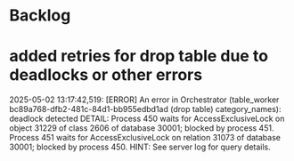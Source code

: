 # Backlog

# added retries for drop table due to deadlocks or other errors

2025-05-02 13:17:42,519: [ERROR] An error in Orchestrator (table_worker bc89a768-dfb2-481c-84d1-bb955edbd1ad (drop table) category_names): deadlock detected
DETAIL: Process 450 waits for AccessExclusiveLock on object 31229 of class 2606 of database 30001; blocked by process 451.
Process 451 waits for AccessExclusiveLock on relation 31073 of database 30001; blocked by process 450.
HINT: See server log for query details.

